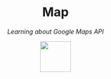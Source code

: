 <h1 align="center">Map</h1>

<p align="center"><i>Learning about Google Maps API</i></p>

<div align="center">
	<img src="https://upload.wikimedia.org/wikipedia/commons/thumb/b/bd/Google_Maps_Logo_2020.svg/512px-Google_Maps_Logo_2020.svg.png" height="70px"/>
</div>

